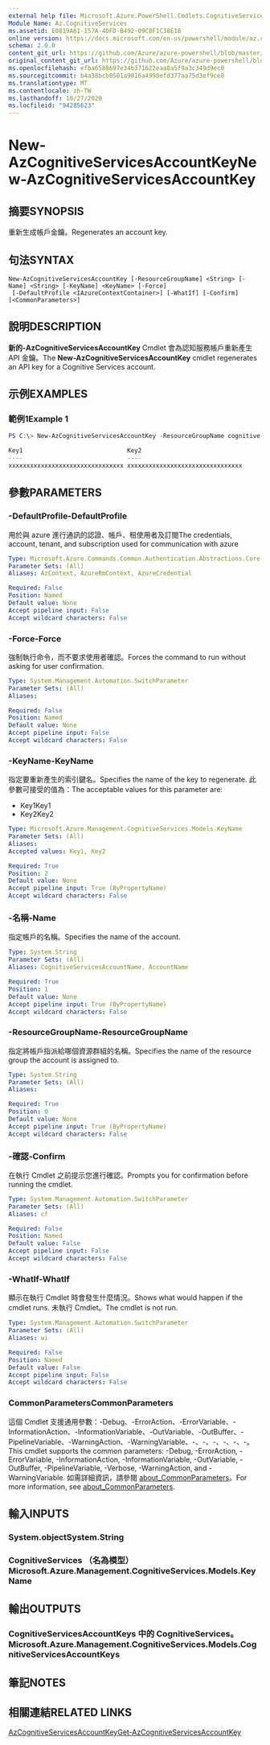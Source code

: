 ```yaml
---
external help file: Microsoft.Azure.PowerShell.Cmdlets.CognitiveServices.dll-Help.xml
Module Name: Az.CognitiveServices
ms.assetid: E0819A61-157A-4DFD-B492-09C8F1C38E18
online version: https://docs.microsoft.com/en-us/powershell/module/az.cognitiveservices/new-azcognitiveservicesaccountkey
schema: 2.0.0
content_git_url: https://github.com/Azure/azure-powershell/blob/master/src/CognitiveServices/CognitiveServices/help/New-AzCognitiveServicesAccountKey.md
original_content_git_url: https://github.com/Azure/azure-powershell/blob/master/src/CognitiveServices/CognitiveServices/help/New-AzCognitiveServicesAccountKey.md
ms.openlocfilehash: efba6588697e34b371622eaa8a5f9a3c349d9ec0
ms.sourcegitcommit: b4a38bcb0501a9016a4998efd377aa75d3ef9ce8
ms.translationtype: MT
ms.contentlocale: zh-TW
ms.lasthandoff: 10/27/2020
ms.locfileid: "94285623"
---
```

# <span data-ttu-id="13f1f-101">New-AzCognitiveServicesAccountKey</span><span class="sxs-lookup"><span data-stu-id="13f1f-101">New-AzCognitiveServicesAccountKey</span></span>

## <span data-ttu-id="13f1f-102">摘要</span><span class="sxs-lookup"><span data-stu-id="13f1f-102">SYNOPSIS</span></span>
<span data-ttu-id="13f1f-103">重新生成帳戶金鑰。</span><span class="sxs-lookup"><span data-stu-id="13f1f-103">Regenerates an account key.</span></span>

## <span data-ttu-id="13f1f-104">句法</span><span class="sxs-lookup"><span data-stu-id="13f1f-104">SYNTAX</span></span>

```
New-AzCognitiveServicesAccountKey [-ResourceGroupName] <String> [-Name] <String> [-KeyName] <KeyName> [-Force]
 [-DefaultProfile <IAzureContextContainer>] [-WhatIf] [-Confirm] [<CommonParameters>]
```

## <span data-ttu-id="13f1f-105">說明</span><span class="sxs-lookup"><span data-stu-id="13f1f-105">DESCRIPTION</span></span>
<span data-ttu-id="13f1f-106">**新的-AzCognitiveServicesAccountKey** Cmdlet 會為認知服務帳戶重新產生 API 金鑰。</span><span class="sxs-lookup"><span data-stu-id="13f1f-106">The **New-AzCognitiveServicesAccountKey** cmdlet regenerates an API key for a Cognitive Services account.</span></span>

## <span data-ttu-id="13f1f-107">示例</span><span class="sxs-lookup"><span data-stu-id="13f1f-107">EXAMPLES</span></span>

### <span data-ttu-id="13f1f-108">範例1</span><span class="sxs-lookup"><span data-stu-id="13f1f-108">Example 1</span></span>
```powershell
PS C:\> New-AzCognitiveServicesAccountKey -ResourceGroupName cognitive-services-resource-group -name myluis -keyname Key1

Key1                             Key2
----                             ----
xxxxxxxxxxxxxxxxxxxxxxxxxxxxxxxx xxxxxxxxxxxxxxxxxxxxxxxxxxxxxxxx
```

## <span data-ttu-id="13f1f-109">參數</span><span class="sxs-lookup"><span data-stu-id="13f1f-109">PARAMETERS</span></span>

### <span data-ttu-id="13f1f-110">-DefaultProfile</span><span class="sxs-lookup"><span data-stu-id="13f1f-110">-DefaultProfile</span></span>
<span data-ttu-id="13f1f-111">用於與 azure 進行通訊的認證、帳戶、租使用者及訂閱</span><span class="sxs-lookup"><span data-stu-id="13f1f-111">The credentials, account, tenant, and subscription used for communication with azure</span></span>

```yaml
Type: Microsoft.Azure.Commands.Common.Authentication.Abstractions.Core.IAzureContextContainer
Parameter Sets: (All)
Aliases: AzContext, AzureRmContext, AzureCredential

Required: False
Position: Named
Default value: None
Accept pipeline input: False
Accept wildcard characters: False
```

### <span data-ttu-id="13f1f-112">-Force</span><span class="sxs-lookup"><span data-stu-id="13f1f-112">-Force</span></span>
<span data-ttu-id="13f1f-113">強制執行命令，而不要求使用者確認。</span><span class="sxs-lookup"><span data-stu-id="13f1f-113">Forces the command to run without asking for user confirmation.</span></span>

```yaml
Type: System.Management.Automation.SwitchParameter
Parameter Sets: (All)
Aliases:

Required: False
Position: Named
Default value: None
Accept pipeline input: False
Accept wildcard characters: False
```

### <span data-ttu-id="13f1f-114">-KeyName</span><span class="sxs-lookup"><span data-stu-id="13f1f-114">-KeyName</span></span>
<span data-ttu-id="13f1f-115">指定要重新產生的索引鍵名。</span><span class="sxs-lookup"><span data-stu-id="13f1f-115">Specifies the name of the key to regenerate.</span></span>
<span data-ttu-id="13f1f-116">此參數可接受的值為：</span><span class="sxs-lookup"><span data-stu-id="13f1f-116">The acceptable values for this parameter are:</span></span>
- <span data-ttu-id="13f1f-117">Key1</span><span class="sxs-lookup"><span data-stu-id="13f1f-117">Key1</span></span>
- <span data-ttu-id="13f1f-118">Key2</span><span class="sxs-lookup"><span data-stu-id="13f1f-118">Key2</span></span>

```yaml
Type: Microsoft.Azure.Management.CognitiveServices.Models.KeyName
Parameter Sets: (All)
Aliases:
Accepted values: Key1, Key2

Required: True
Position: 2
Default value: None
Accept pipeline input: True (ByPropertyName)
Accept wildcard characters: False
```

### <span data-ttu-id="13f1f-119">-名稱</span><span class="sxs-lookup"><span data-stu-id="13f1f-119">-Name</span></span>
<span data-ttu-id="13f1f-120">指定帳戶的名稱。</span><span class="sxs-lookup"><span data-stu-id="13f1f-120">Specifies the name of the account.</span></span>

```yaml
Type: System.String
Parameter Sets: (All)
Aliases: CognitiveServicesAccountName, AccountName

Required: True
Position: 1
Default value: None
Accept pipeline input: True (ByPropertyName)
Accept wildcard characters: False
```

### <span data-ttu-id="13f1f-121">-ResourceGroupName</span><span class="sxs-lookup"><span data-stu-id="13f1f-121">-ResourceGroupName</span></span>
<span data-ttu-id="13f1f-122">指定將帳戶指派給哪個資源群組的名稱。</span><span class="sxs-lookup"><span data-stu-id="13f1f-122">Specifies the name of the resource group the account is assigned to.</span></span>

```yaml
Type: System.String
Parameter Sets: (All)
Aliases:

Required: True
Position: 0
Default value: None
Accept pipeline input: True (ByPropertyName)
Accept wildcard characters: False
```

### <span data-ttu-id="13f1f-123">-確認</span><span class="sxs-lookup"><span data-stu-id="13f1f-123">-Confirm</span></span>
<span data-ttu-id="13f1f-124">在執行 Cmdlet 之前提示您進行確認。</span><span class="sxs-lookup"><span data-stu-id="13f1f-124">Prompts you for confirmation before running the cmdlet.</span></span>

```yaml
Type: System.Management.Automation.SwitchParameter
Parameter Sets: (All)
Aliases: cf

Required: False
Position: Named
Default value: False
Accept pipeline input: False
Accept wildcard characters: False
```

### <span data-ttu-id="13f1f-125">-WhatIf</span><span class="sxs-lookup"><span data-stu-id="13f1f-125">-WhatIf</span></span>
<span data-ttu-id="13f1f-126">顯示在執行 Cmdlet 時會發生什麼情況。</span><span class="sxs-lookup"><span data-stu-id="13f1f-126">Shows what would happen if the cmdlet runs.</span></span>
<span data-ttu-id="13f1f-127">未執行 Cmdlet。</span><span class="sxs-lookup"><span data-stu-id="13f1f-127">The cmdlet is not run.</span></span>

```yaml
Type: System.Management.Automation.SwitchParameter
Parameter Sets: (All)
Aliases: wi

Required: False
Position: Named
Default value: False
Accept pipeline input: False
Accept wildcard characters: False
```

### <span data-ttu-id="13f1f-128">CommonParameters</span><span class="sxs-lookup"><span data-stu-id="13f1f-128">CommonParameters</span></span>
<span data-ttu-id="13f1f-129">這個 Cmdlet 支援通用參數：-Debug、-ErrorAction、-ErrorVariable、-InformationAction、-InformationVariable、-OutVariable、-OutBuffer、-PipelineVariable、-WarningAction、-WarningVariable、-、-、-、-、-、-。</span><span class="sxs-lookup"><span data-stu-id="13f1f-129">This cmdlet supports the common parameters: -Debug, -ErrorAction, -ErrorVariable, -InformationAction, -InformationVariable, -OutVariable, -OutBuffer, -PipelineVariable, -Verbose, -WarningAction, and -WarningVariable.</span></span> <span data-ttu-id="13f1f-130">如需詳細資訊，請參閱 [about_CommonParameters](http://go.microsoft.com/fwlink/?LinkID=113216)。</span><span class="sxs-lookup"><span data-stu-id="13f1f-130">For more information, see [about_CommonParameters](http://go.microsoft.com/fwlink/?LinkID=113216).</span></span>

## <span data-ttu-id="13f1f-131">輸入</span><span class="sxs-lookup"><span data-stu-id="13f1f-131">INPUTS</span></span>

### <span data-ttu-id="13f1f-132">System.object</span><span class="sxs-lookup"><span data-stu-id="13f1f-132">System.String</span></span>

### <span data-ttu-id="13f1f-133">CognitiveServices （名為模型）</span><span class="sxs-lookup"><span data-stu-id="13f1f-133">Microsoft.Azure.Management.CognitiveServices.Models.KeyName</span></span>

## <span data-ttu-id="13f1f-134">輸出</span><span class="sxs-lookup"><span data-stu-id="13f1f-134">OUTPUTS</span></span>

### <span data-ttu-id="13f1f-135">CognitiveServicesAccountKeys 中的 CognitiveServices。</span><span class="sxs-lookup"><span data-stu-id="13f1f-135">Microsoft.Azure.Management.CognitiveServices.Models.CognitiveServicesAccountKeys</span></span>

## <span data-ttu-id="13f1f-136">筆記</span><span class="sxs-lookup"><span data-stu-id="13f1f-136">NOTES</span></span>

## <span data-ttu-id="13f1f-137">相關連結</span><span class="sxs-lookup"><span data-stu-id="13f1f-137">RELATED LINKS</span></span>

[<span data-ttu-id="13f1f-138">AzCognitiveServicesAccountKey</span><span class="sxs-lookup"><span data-stu-id="13f1f-138">Get-AzCognitiveServicesAccountKey</span></span>](./Get-AzCognitiveServicesAccountKey.md)


